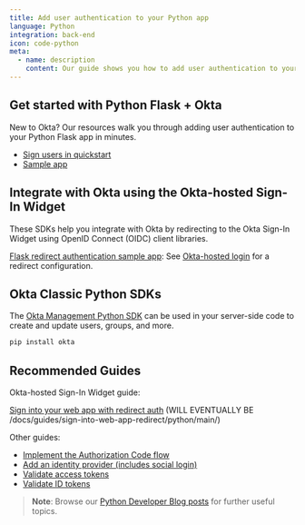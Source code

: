 ```yaml
---
title: Add user authentication to your Python app
language: Python
integration: back-end
icon: code-python
meta:
  - name: description
    content: Our guide shows you how to add user authentication to your Python app with examples using Flask.
---
```


## Get started with Python Flask + Okta

New to Okta? Our resources walk you through adding user authentication to your Python Flask app in minutes.

<ul class='language-ctas'>
	<li>
		<a href='/docs/guides/sign-into-web-app-redirect/python/main/' class='Button--blueDarkOutline' data-proofer-ignore>
			<span>Sign users in quickstart</span>
		</a>
	</li>
	<!-- <li>
    <a href='/docs/guides/protect-your-api/python/main/' class='Button--blueDarkOutline' data-proofer-ignore>
      <span>Protect your API quickstart</span>
    </a>
  </li> -->
	<li>
		<a href='https://github.com/okta/samples-python-flask' class='Button--blueDarkOutline' data-proofer-ignore>
			<span>Sample app</span>
		</a>
	</li>
</ul>

## Integrate with Okta using the Okta-hosted Sign-In Widget

These SDKs help you integrate with Okta by redirecting to the Okta Sign-In Widget using OpenID Connect (OIDC) client libraries.

[Flask redirect authentication sample app](https://github.com/okta/samples-python-flask): See [Okta-hosted login](https://github.com/okta/samples-python-flask/tree/master/okta-hosted-login) for a redirect configuration.

## Okta Classic Python SDKs

The [Okta Management Python SDK](https://github.com/okta/okta-sdk-python) can be used in your server-side code to create and update users, groups, and more.

```bash
pip install okta
```

## Recommended Guides

Okta-hosted Sign-In Widget guide:

[Sign into your web app with redirect auth](#) (WILL EVENTUALLY BE /docs/guides/sign-into-web-app-redirect/python/main/)

Other guides:

* [Implement the Authorization Code flow](/docs/guides/implement-grant-type/authcode/main/)
* [Add an identity provider (includes social login)](/docs/guides/identity-providers/)
* [Validate access tokens](/docs/guides/validate-access-tokens)
* [Validate ID tokens](/docs/guides/validate-id-tokens)

> **Note**: Browse our [Python Developer Blog posts](/search/#q=python&f:@commonoktasource=[Developer%20blog]) for further useful topics.

